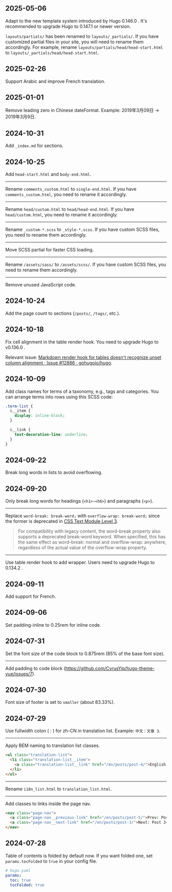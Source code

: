 <!-- Timezone: UTC -->

## 2025-05-06

Adapt to the new template system introduced by Hugo 0.146.0 . It's recommended to upgrade Hugo to 0.147.1 or newer version.

`layouts/partials/` has been renamed to `layouts/_partials/`. If you have customized partial files in your site, you  will need to rename them accordingly. For example, rename `layouts/partials/head/head-start.html` to `layouts/_partials/head/head-start.html`.

## 2025-02-26

Support Arabic and improve French translation.

## 2025-01-01

Remove leading zero in Chinese dateFormat. Example: 2019年3月09日 -> 2019年3月9日.

## 2024-10-31

Add `_index.md` for sections.

## 2024-10-25

Add `head-start.html` and `body-end.html`.

---

Rename `comments_custom.html` to `single-end.html`. If you have `comments_custom.html`, you need to rename it accordingly.

---

Rename `head/custom.html` to `head/head-end.html`. If you have `head/custom.html`, you need to rename it accordingly.

---

Rename `_custom-*.scss` to `_style-*.scss`. If you have custom SCSS files, you need to rename them accordingly.

---

Move SCSS partial for faster CSS loading.

---

Rename `/assets/sass/` to `/assets/scss/`. If you have custom SCSS files, you need to rename them accordingly.

---

Remove unused JavaScript code.

## 2024-10-24

Add the page count to sections (`/posts/`, `/tags/`, etc.).

## 2024-10-18

Fix cell alignment in the table render hook. You need to upgrade Hugo to v0.136.0 .

Relevant issue: [Markdown render hook for tables doesn't recognize unset column alignment · Issue #12886 · gohugoio/hugo](https://github.com/gohugoio/hugo/issues/12886).

## 2024-10-09

Add class names for terms of a taxonomy, e.g., tags and categories. You can arrange terms into rows using this SCSS code:

```scss
.term-list {
  &__item {
    display: inline-block;
  }

  &__link {
    text-decoration-line: underline;
  }
}
```

## 2024-09-22

Break long words in lists to avoid overflowing.

## 2024-09-20

Only break long words for headings (`<h1>~<h6>`) and paragraphs (`<p>`).

---

Replace `word-break: break-word;` with `overflow-wrap: break-word;` since the former is deprecated in [CSS Text Module Level 3](https://drafts.csswg.org/css-text-3/#valdef-word-break-break-word).

> For compatibility with legacy content, the word-break property also supports a deprecated break-word keyword. When specified, this has the same effect as word-break: normal and overflow-wrap: anywhere, regardless of the actual value of the overflow-wrap property.

---

Use table render hook to add wrapper. Users need to upgrade Hugo to 0.134.2 .

## 2024-09-11

Add support for French.

## 2024-09-06

Set padding-inline to 0.25rem for inline code.

## 2024-07-31

Set the font size of the code block to 0.875rem (85% of the base font size).

---

Add padding to code block (https://github.com/CyrusYip/hugo-theme-yue/issues/7).

## 2024-07-30

Font size of footer is set to `smaller` (about 83.33%).

## 2024-07-29

Use fullwidth colon (`：`) for zh-CN in translation list. Example: `中文：文章 3`.

---

Apply BEM naming to translation list classes.

```html
<ul class="translation-list">
  <li class="translation-list__item">
    <a class="translation-list__link" href="/en/posts/post-4/">English: Post 4 Markdown Test</a>
  </li>
</ul>
```

---

Rename `i18n_list.html` to `translation_list.html`.

---

Add classes to links inside the page nav.

```html
<nav class="page-nav">
  <a class="page-nav__previous-link" href="/en/posts/post-5/">Prev: Post 5</a>
  <a class="page-nav__next-link" href="/en/posts/post-3/">Next: Post 3</a>
</nav>
```

## 2024-07-28

Table of contents is folded by default now. If you want folded one, set `params.tocFolded` to `true` in your config file.

```yaml
# hugo.yaml
params:
  toc: true
  tocFolded: true
```
